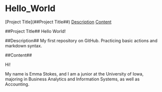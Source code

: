 # Hello_World

[Project Title](##Project Title##)
[Description](##Description##)
[Content](##Content##)

##Project Title##
Hello World!

##Description##
My first repository on GitHub. Practicing basic actions and markdown syntax.

##Content##

Hi!

My name is Emma Stokes, and I am a junior at the University of Iowa, majoring in Business Analytics and Information Systems, as well as Accounting.
